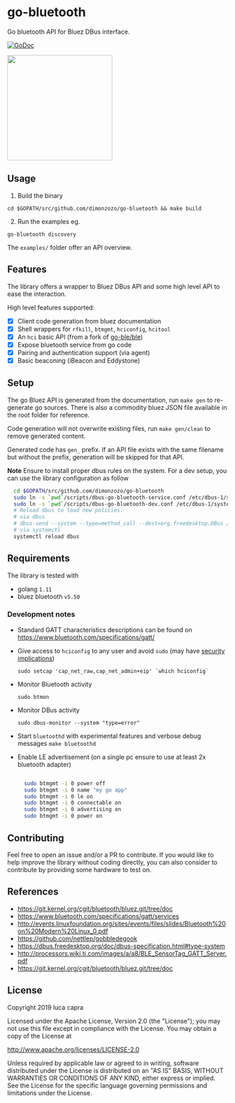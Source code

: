 # go-bluetooth

Go bluetooth API for Bluez DBus interface.

[![GoDoc](https://godoc.org/github.com/dimonzozo/go-bluetooth?status.svg)](https://godoc.org/github.com/dimonzozo/go-bluetooth)

<img align="center" width="240" src="./gopher.png">

## Usage

1. Build the binary

  `cd $GOPATH/src/github.com/dimonzozo/go-bluetooth && make build`

2. Run the examples eg.

  `go-bluetooth discovery`

The `examples/` folder offer an API overview.

## Features

The library offers a wrapper to Bluez DBus API and some high level API to ease the interaction.

High level features supported:

- [x] Client code generation from bluez documentation
- [x] Shell wrappers for `rfkill`, `btmgmt`, `hciconfig`, `hcitool`
- [x] An `hci` basic API (from a fork of [go-ble/ble](https://github.com/dimonzozo/ble))
- [x] Expose bluetooth service from go code
- [x] Pairing and authentication support (via agent)
- [x] Basic beaconing (iBeacon and Eddystone)

## Setup

The go Bluez API is generated from the documentation, run `make gen` to re-generate go sources. There is also a commodity bluez JSON file available in the root folder for reference.

Code generation will not overwrite existing files, run `make gen/clean` to remove generated content.

Generated code has `gen_` prefix. If an API file exists with the same filename but without the prefix, generation will be skipped for that API.

**Note** Ensure to install proper dbus rules on the system. For a dev setup, you can use the library configuration as follow

```sh
  cd $GOPATH/src/github.com/dimonzozo/go-bluetooth
  sudo ln -s `pwd`/scripts/dbus-go-bluetooth-service.conf /etc/dbus-1/system.d/
  sudo ln -s `pwd`/scripts/dbus-go-bluetooth-dev.conf /etc/dbus-1/system.d/
  # Reload dbus to load new policies:
  # via dbus
  # dbus-send --system --type=method_call --dest=org.freedesktop.DBus / org.freedesktop.DBus.ReloadConfig
  # via systemctl
  systemctl reload dbus
```

## Requirements

The library is tested with

- golang `1.11`
- bluez bluetooth `v5.50`

### Development notes

-  Standard GATT characteristics descriptions can be found on https://www.bluetooth.com/specifications/gatt/

-   Give access to `hciconfig` to any user and avoid `sudo` (may have [security implications](https://www.insecure.ws/linux/getcap_setcap.html))

    ```
    sudo setcap 'cap_net_raw,cap_net_admin+eip' `which hciconfig`
    ```
- Monitor Bluetooth activity

  `sudo btmon`

- Monitor DBus activity

    `sudo dbus-monitor --system "type=error"`

- Start `bluetoothd` with experimental features and verbose debug messages `make bluetoothd`

- Enable LE advertisement (on a single pc ensure to use at least 2x bluetooth adapter)

  ```bash

    sudo btmgmt -i 0 power off
    sudo btmgmt -i 0 name "my go app"
    sudo btmgmt -i 0 le on    
    sudo btmgmt -i 0 connectable on
    sudo btmgmt -i 0 advertising on
    sudo btmgmt -i 0 power on

  ```

## Contributing

Feel free to open an issue and/or a PR to contribute. If you would like to help improve the library without coding directly, you can also consider to contribute by providing some hardware to test on.

## References

- https://git.kernel.org/cgit/bluetooth/bluez.git/tree/doc
- https://www.bluetooth.com/specifications/gatt/services
- http://events.linuxfoundation.org/sites/events/files/slides/Bluetooth%20on%20Modern%20Linux_0.pdf
- https://github.com/nettlep/gobbledegook
- https://dbus.freedesktop.org/doc/dbus-specification.html#type-system
- http://processors.wiki.ti.com/images/a/a8/BLE_SensorTag_GATT_Server.pdf
- https://git.kernel.org/cgit/bluetooth/bluez.git/tree/doc

## License

Copyright 2019 luca capra

Licensed under the Apache License, Version 2.0 (the "License");
you may not use this file except in compliance with the License.
You may obtain a copy of the License at

   http://www.apache.org/licenses/LICENSE-2.0

Unless required by applicable law or agreed to in writing, software
distributed under the License is distributed on an "AS IS" BASIS,
WITHOUT WARRANTIES OR CONDITIONS OF ANY KIND, either express or implied.
See the License for the specific language governing permissions and
limitations under the License.
